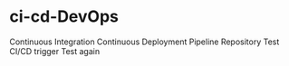 # ci-cd-DevOps
Continuous Integration Continuous Deployment Pipeline Repository
Test CI/CD trigger
Test again
